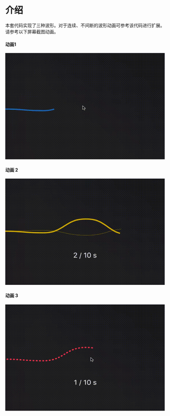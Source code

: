 # 介绍
本套代码实现了三种波形。对于连续、不间断的波形动画可参考该代码进行扩展。请参考以下屏幕截图动画。

#### 动画1
![截图1...](/Snapshoot/Screen1.gif)

#### 动画 2
![截图2...](/Snapshoot/Screen2.gif)

#### 动画 3
![截图3...](/Snapshoot/Screen3.gif)
